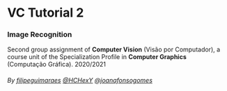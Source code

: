 # VC Tutorial 2

### Image Recognition

Second group assignment of **Computer Vision** (Visão por Computador), a course unit of the Specialization Profile in **Computer Graphics** (Computação Gráfica). 2020/2021

###### By [filipeguimaraes](https://github.com/filipeguimaraes) [@HCHexY](https://github.com/HCHexY) [@joanafonsogomes]( https://github.com/joanafonsogomes)
